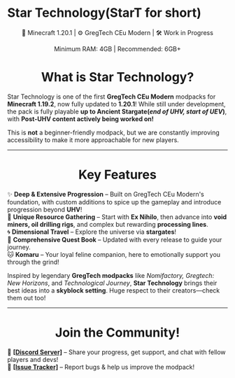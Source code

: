 # Star Technology(StarT for short)
<p style="text-align: center;">🚀 Minecraft 1.20.1 | ⚙️ GregTech CEu Modern | 🛠️ Work in Progress</p>
<p style="text-align: center;">Minimum RAM: 4GB | Recommended: 6GB+</p>
<h1 style="text-align: center;">What is Star Technology?</h1>

Star Technology is one of the first **GregTech CEu Modern** modpacks for **Minecraft 1.19.2**, now fully updated to **1.20.1**! While still under development, the pack is fully playable **up to Ancient Stargate(_end of UHV, start of UEV_)**, with **Post-UHV content actively being worked on!**

This is **not** a beginner-friendly modpack, but we are constantly improving accessibility to make it more approachable for new players.

***

<h1 style="text-align: center;">Key Features</h1>

✨ **Deep & Extensive Progression** – Built on GregTech CEu Modern's foundation, with custom additions to spice up the gameplay and introduce progression beyond **UHV**!  
🌌 **Unique Resource Gathering** – Start with **Ex Nihilo**, then advance into **void miners, oil drilling rigs**, and complex but rewarding **processing lines**.  
🌀 **Dimensional Travel** – Explore the universe via **stargates**!  
📖 **Comprehensive Quest Book** – Updated with every release to guide your journey.  
🐱 **Komaru** – Your loyal feline companion, here to emotionally support you through the grind!

Inspired by legendary **GregTech modpacks** like _Nomifactory, Gregtech: New Horizons_, and _Technological Journey_, **Star Technology** brings their best ideas into a **skyblock setting**. Huge respect to their creators—check them out too!

***

<h1 style="text-align: center;">Join the Community!</h1>

💬 [**\[Discord Server\]**](https://discord.gg/startechnology) – Share your progress, get support, and chat with fellow players and devs!  
🐞 [**\[Issue Tracker\]**](https://github.com/trulyno/star-technology/issues) – Report bugs & help us improve the modpack!
